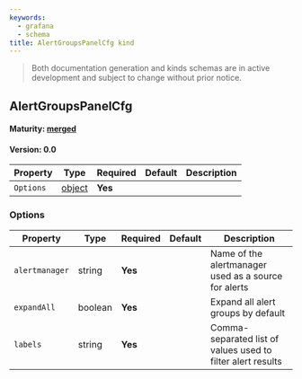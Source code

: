 ```yaml
---
keywords:
  - grafana
  - schema
title: AlertGroupsPanelCfg kind
---
```

> Both documentation generation and kinds schemas are in active development and subject to change without prior notice.

## AlertGroupsPanelCfg

#### Maturity: [merged](../../../maturity/#merged)
#### Version: 0.0



| Property  | Type               | Required | Default | Description |
|-----------|--------------------|----------|---------|-------------|
| `Options` | [object](#options) | **Yes**  |         |             |

### Options

| Property       | Type    | Required | Default | Description                                                 |
|----------------|---------|----------|---------|-------------------------------------------------------------|
| `alertmanager` | string  | **Yes**  |         | Name of the alertmanager used as a source for alerts        |
| `expandAll`    | boolean | **Yes**  |         | Expand all alert groups by default                          |
| `labels`       | string  | **Yes**  |         | Comma-separated list of values used to filter alert results |



